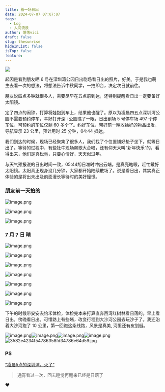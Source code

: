 ```yaml
---
title: 看一场日出
date: 2024-07-07 07:07:07
tags:
  - Log
  - 人间流浪
author: 落落vici
draft: false
slug: thesunrise
hideInList: false
isTop: false
feature:
---
```

![](https://img.hux.ink/image/2024/07/202407121710096.jpg)

起因是看到朋友晒 6 号在深圳湾公园日出剧场看日出的照片，好美。于是我也萌生去看一次的想法，将想法告诉中秋同学，一拍即合，决定次日就前往。

朋友说四点多钟就很多人，需要尽早在五点前到达，还特别提醒看日出一定要备好太阳镜。

定了四点的闹钟，打算将娃抱到车上，结果他也醒了。原以为凌晨四五点深圳湾公园不需要预约停车，幸好打开深 i 公园瞧了一眼，日出剧场 5 号停车场 497 个停车位，可预约的车位仅剩 60 多个了。约好车位，带好前一晚收拾好的物品出发，导航显示 23 公里，预计用时 25 分钟，04:44 抵达。

我们到达的时候，现场已经聚集了很多人，我们找了个位置铺好垫子坐下，就等日出了。等待的过程中，有些社牛现场飙歌大合唱，还有仰天大叫“新年快乐”的，看得出来，他们是真松弛，只要心情好，天天似过年。

与天气预报说的日出时间一致，05:44旭日准时冲出云端，是真亮瞎眼，赶忙戴好太阳镜。太阳真正现身没几分钟，大家都开始陆续散场了。说是看日出，其实真正体验的是将出未出及前面漫长等待时的美好憧憬。

### 朋友前一天拍的   
![image.png](https://img.hux.ink/image/2024/07/202407121648627.png)

![image.png](https://img.hux.ink/image/2024/07/202407121649119.png)

![image.png](https://img.hux.ink/image/2024/07/202407121649823.png)

### 7 月 7 日 晴
![image.png](https://img.hux.ink/image/2024/07/202407121652316.png)

![image.png](https://img.hux.ink/image/2024/07/202407121656100.png)

![image.png](https://img.hux.ink/image/2024/07/202407121657116.png)


![image.png](https://img.hux.ink/image/2024/07/202407121704807.png)

![image.png](https://img.hux.ink/image/2024/07/202407121706317.png)

![image.png](https://img.hux.ink/image/2024/07/202407121706334.png)

![image.png](https://img.hux.ink/image/2024/07/202407121708898.png)


下午的时候带安安去怡禾体检，体检完本来打算直奔西湾红树林看日落的。早上看日出，傍晚看日出。可惜路上有些堵，改变行程到大沙河公园去玩沙子了。我还沿着大沙河跑了 10 公里，第一回跑这条线路，风景是真美, 河里还有皮划艇。

 <gallery> ![image.png](https://img.hux.ink/image/2024/07/202407121718342.png)![image.png](https://img.hux.ink/image/2024/07/202407121719472.png)![image.png](https://img.hux.ink/image/2024/07/202407121720926.png)![image.png](https://img.hux.ink/image/2024/07/202407121721769.png)![3582e4234f54786358fd34786e64d59.jpg](https://img.hux.ink/image/2024/07/202407121717222.jpg) <gallery>


### PS
[“凌晨5点的深圳湾，火了”]( https://mp.weixin.qq.com/s/XP96BhxWUxucMPLk0ddNkg)

> 通宵看过一次，回去睡觉再醒来已经是日落了





❤